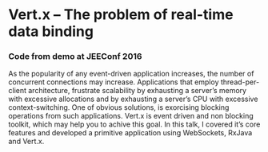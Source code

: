 # Vert.x – The problem of real-time data binding
### Code from demo at JEEConf 2016

As the popularity of any event-driven application increases, the number of concurrent connections may increase. Applications that employ thread-per-client architecture, frustrate scalability by exhausting a server’s memory with excessive allocations and by exhausting a server’s CPU with excessive context-switching. One of obvious solutions, is exorcising blocking operations from such applications. Vert.x is event driven and non blocking toolkit, which may help you to achive this goal. In this talk, I covered it’s core features and developed a primitive application using WebSockets, RxJava and Vert.x.
